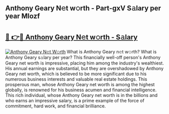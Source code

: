 ## Anthony Geary N𝚎t w𝚘rth - Part-gxV S𝚊lary per year Mlozf

# <h2><a href="http://gc26igy.nevu.top/?p=Anthony+Geary">🔗 👉🔴 Anthony Geary N𝚎t w𝚘rth - S𝚊lary</a></h2>

[![Anthony Geary N𝚎t W𝚘rth](https://i.imgur.com/Oavwk0R.jpeg)](http://gc26igy.nevu.top/?p=Anthony+Geary)
What is Anthony Geary n𝚎t w𝚘rth? What is Anthony Geary s𝚊lary per year?
This financially well-off person's Anthony Geary net worth is impressive, placing him among the industry's wealthiest. His annual earnings are substantial, but they are overshadowed by Anthony Geary net worth, which is believed to be more significant due to his numerous business interests and valuable real estate holdings. This prosperous man, whose Anthony Geary net worth is among the highest globally, is renowned for his business acumen and financial intelligence. This rich individual, whose Anthony Geary net worth is in the billions and who earns an impressive salary, is a prime example of the force of commitment, hard work, and financial brilliance.
